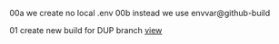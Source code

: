 00a we create no local .env 
00b instead we use envvar@github-build  

01 create new build for DUP branch [view](./create-dockerhub-build.png)
